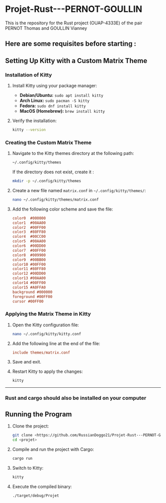 # Projet-Rust---PERNOT-GOULLIN
This is the repository for the Rust project (OUAP-4333E) of the pair PERNOT Thomas and GOULLIN Vianney

Here are some requisites before starting :
----------------------------------------------------------------------------------------------------------------------------------------------------------------------

## Setting Up Kitty with a Custom Matrix Theme

### Installation of Kitty

1. Install Kitty using your package manager:

   - **Debian/Ubuntu:** `sudo apt install kitty`
   - **Arch Linux:** `sudo pacman -S kitty`
   - **Fedora:** `sudo dnf install kitty`
   - **MacOS (Homebrew):** `brew install kitty`

2. Verify the installation:

   ```sh
   kitty --version
   ```

### Creating the Custom Matrix Theme

1. Navigate to the Kitty themes directory at the following path:

   ```sh
   ~/.config/kitty/themes
   ```
   
   If the directory does not exist, create it : 

   ```sh
   mkdir -p ~/.config/kitty/themes
   ```

2. Create a new file named `matrix.conf` in `~/.config/kitty/themes/`:

   ```sh
   nano ~/.config/kitty/themes/matrix.conf
   ```

3. Add the following color scheme and save the file:

   ```ini
   color0  #000000
   color1  #00AA00
   color2  #00FF00
   color3  #80FF80
   color4  #00CC00
   color5  #00AA00
   color6  #00DD00
   color7  #00FF00
   color8  #009900
   color9  #00BB00
   color10 #00FF00
   color11 #80FF80
   color12 #00DD00
   color13 #00AA00
   color14 #00FF00
   color15 #A0FFA0
   background #000000
   foreground #00FF00
   cursor #00FF00
   ```

### Applying the Matrix Theme in Kitty

1. Open the Kitty configuration file:

   ```sh
   nano ~/.config/kitty/kitty.conf
   ```

2. Add the following line at the end of the file:

   ```ini
   include themes/matrix.conf
   ```

3. Save and exit.

4. Restart Kitty to apply the changes:

   ```sh
   kitty
   ```

----------------------------------------------------------------------------------------------------------------------------------------------------------------------

### Rust and cargo should also be installed on your computer

## Running the Program

1. Clone the project:
   
   ```sh
   git clone <https://github.com/RussianDoggo21/Projet-Rust---PERNOT-GOULLIN>
   cd <projet>
   ```

2. Compile and run the project with Cargo:
   
   ```sh
   cargo run
   ```

3. Switch to Kitty:

   ```sh
   kitty
   ```

4. Execute the compiled binary:
   
   ```sh
   ./target/debug/Projet
   ```

